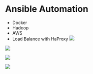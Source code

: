 # Ansible Automation
- Docker
- Hadoop
- AWS
- Load Balance with HaProxy
![](https://blog.knoldus.com/wp-content/uploads/2018/04/docker.png)

![](https://upload.wikimedia.org/wikipedia/commons/0/0e/Hadoop_logo.svg)

![](https://d1.awsstatic.com/logos/aws-logo-lockups/poweredbyaws/PB_AWS_logo_RGB_stacked_REV_SQ.91cd4af40773cbfbd15577a3c2b8a346fe3e8fa2.png)

![](https://www.zevenet.com/wp-content/uploads/2018/01/images.png)
